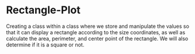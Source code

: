 # Rectangle-Plot
Creating a class within a class where we store and manipulate the values so that it can display a rectangle according to the size coordinates, as well as calculate the area, perimeter, and center point of the rectangle. We will also determine if it is a square or not.

